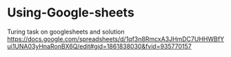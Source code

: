 # Using-Google-sheets
Turing task on googlesheets and solution
https://docs.google.com/spreadsheets/d/1qf3n8RmcxA3JHmDC7UHHWBfYui1UNA03yHnaRonBX6Q/edit#gid=1861838030&fvid=935770157

